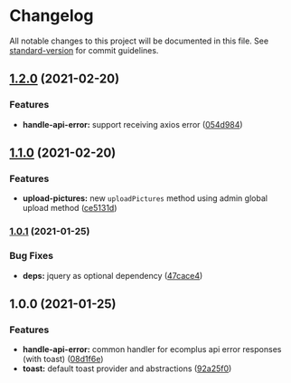 # Changelog

All notable changes to this project will be documented in this file. See [standard-version](https://github.com/conventional-changelog/standard-version) for commit guidelines.

## [1.2.0](https://github.com/ecomplus/admin-helpers/compare/v1.1.0...v1.2.0) (2021-02-20)


### Features

* **handle-api-error:** support receiving axios error ([054d984](https://github.com/ecomplus/admin-helpers/commit/054d98432bee40c1cd2929f1afaca12f3f42bc91))

## [1.1.0](https://github.com/ecomplus/admin-helpers/compare/v1.0.1...v1.1.0) (2021-02-20)


### Features

* **upload-pictures:** new `uploadPictures` method using admin global upload method ([ce5131d](https://github.com/ecomplus/admin-helpers/commit/ce5131daca271c4f6dffb5cca2fd251f3c8cbaca))

### [1.0.1](https://github.com/ecomplus/admin-helpers/compare/v1.0.0...v1.0.1) (2021-01-25)


### Bug Fixes

* **deps:** jquery as optional dependency ([47cace4](https://github.com/ecomplus/admin-helpers/commit/47cace4cafcdde700a8a687e50ab250efe82d575))

## 1.0.0 (2021-01-25)


### Features

* **handle-api-error:** common handler for ecomplus api error responses (with toast) ([08d1f6e](https://github.com/ecomplus/admin-helpers/commit/08d1f6eba0562cac2ada15d552a04e61d79c54e0))
* **toast:** default toast provider and abstractions ([92a25f0](https://github.com/ecomplus/admin-helpers/commit/92a25f0248331e17d12685e03099e8ac4d36c818))
